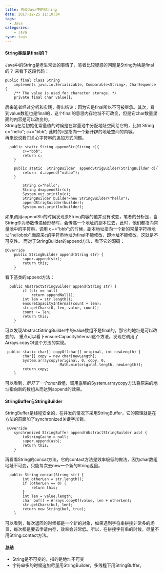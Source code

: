 ```yaml
---
title: 再谈Java中的String
date: 2017-12-25 11:10:34
tags: 
  - Java
categories:
    - Java
type: tags
---
```

#### String类型是final的？
Java中的String是老生常谈的事情了，笔者比较疑惑的问题是String为啥是final的？
来看下这段代码：


```
public final class String
    implements java.io.Serializable, Comparable<String>, CharSequence {
    /** The value is used for character storage. */
    private final char value[];
```
后来笔者经过分析和实践，得出结论：因为它是final所以不可被继承。其次，看到value数组也是final的，这个final的意思内存地址不可改变，但是它char数量里面的内容是可以改变的。  
String在给初始化常量值的时候是在常量池中分配地址空间给它的，比如 String c="hello";  c+="bbb";
此时的c是指向一个新开辟的地址空间的内容。  
再来说说我们关心字符串的追加方式问题。

```
  public static String appendStr(String c){
        c+="bbb";
        return c;
    }

    public static  StringBuilder  appendStrigBuilder(StringBuilder d){
        return  d.append("nihao");
    }
```

```
        String c="hello";
        String d=appendStr(c);
        System.out.println(c);
        StringBuilder builder=new StringBuilder("hello");
        appendStrigBuilder(builder);
        System.out.println(builder);
```

如果调用appendStr的时候发现原String内容的值并没有改变，笔者的分析是，当String作为参数传递给形参时，会传递一个地址的副本过去，此时，他们都指向常量池中的字符串，调用 c+="bbb";的时候，副本地址指向一个新的常量字符串地址"hellobbb",而原来c的字符串地址为final不能修改，即地址不能修改，这就是不可变性。
而对于StringBuilder的append方法，看下它的源码：

```
@Override
    public StringBuilder append(String str) {
        super.append(str);
        return this;
    }
```
看下基类的append方法：

```
  public AbstractStringBuilder append(String str) {
        if (str == null)
            return appendNull();
        int len = str.length();
        ensureCapacityInternal(count + len);
        str.getChars(0, len, value, count);
        count += len;
        return this;
    }
```

可以发现AbstractStringBuilder中的value数组不是final的，那它的地址是可以改变的。
重点可以看下ensureCapacityInternal这个方法，发现它调用了Arrays.copyOf这个方法的实现。

```
 public static char[] copyOf(char[] original, int newLength) {
        char[] copy = new char[newLength];
        System.arraycopy(original, 0, copy, 0,
                         Math.min(original.length, newLength));
        return copy;
    }
```
可以看到，*新开了一个char数*组，调用底层的System.arraycopy方法将原来的地址指向新的数组从而达到append的效果。
#### StringBuffer与StringBuilder
   StringBuffer是线程安全的，在并发的情况下采用StringBuffer，它的原理就是在方法的前面加了synchronized关键字加锁。
   
```
 @Override
    synchronized StringBuffer append(AbstractStringBuilder asb) {
        toStringCache = null;
        super.append(asb);
        return this;
    }
```
再看看String的concat方法，它的contact方法是效率极低的做法，因为char数组地址不可变，只能每次去new一个新的String返回。

```
  public String concat(String str) {
        int otherLen = str.length();
        if (otherLen == 0) {
            return this;
        }
        int len = value.length;
        char buf[] = Arrays.copyOf(value, len + otherLen);
        str.getChars(buf, len);
        return new String(buf, true);
    }
```
可以看到，每次返回的时候都是一个新的对象，如果遇到字符串拼接非常多的场景，每次都是要去申请内存，效率会非常低。所以，在拼接字符串的时候，尽量不用String.contact方法。

#### 总结
- String是不可变的，指的是地址不可变
- 字符串多的时候追加尽量用StringBuilder，多线程下用StringBuffer。

















